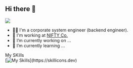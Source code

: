 ## Hi there 👋

<img src="https://komarev.com/ghpvc/?username=your-github-username&style=flat-square&abbreviated=true">

- 🧑‍💼 I'm a corporate system engineer (backend engineer).
- 🏢 I'm working at [NIFTY Co.](https://engineering.nifty.co.jp/)
- 🔭 I’m currently working on ...
- 🌱 I’m currently learning ...

My SKills</br>
[![My Skills](https://skillicons.dev/icons?perline=5&i=py,go,ruby,rails,linux,aws,gcp,terraform,dynamodb,mysql,postgres,docker,githubactions,p5js,)](https://skillicons.dev)
